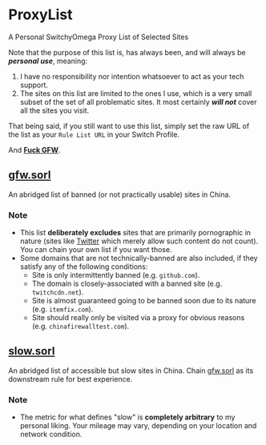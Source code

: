 # ProxyList
A Personal SwitchyOmega Proxy List of Selected Sites

Note that the purpose of this list is, has always been, and will always be ***personal use***, meaning:
1. I have no responsibility nor intention whatsoever to act as your tech support.
2. The sites on this list are limited to the ones I use, which is a very small subset of the set of all problematic sites. It most certainly ***will not*** cover all the sites you visit.

That being said, if you still want to use this list, simply set the raw URL of the list as your `Rule List URL` in your Switch Profile.

And [**Fuck GFW**](https://github.com/comwrg/FUCK-GFW).

## [gfw.sorl](/gfw.sorl)
An abridged list of banned (or not practically usable) sites in China.

### Note
 - This list **deliberately excludes** sites that are primarily pornographic in nature (sites like [Twitter](https://twitter.com) which merely allow such content do not count). You can chain your own list if you want those.
 - Some domains that are not technically-banned are also included, if they satisfy any of the following conditions:
   - Site is only intermittently banned (e.g. `github.com`).
   - The domain is closely-associated with a banned site (e.g. `twitchcdn.net`).
   - Site is almost guaranteed going to be banned soon due to its nature (e.g. `itemfix.com`).
   - Site should really only be visited via a proxy for obvious reasons (e.g. `chinafirewalltest.com`).

## [slow.sorl](/slow.sorl)
An abridged list of accessible but slow sites in China. Chain [gfw.sorl](#gfwsorl) as its downstream rule for best experience.

### Note
 - The metric for what defines "slow" is **completely arbitrary** to my personal liking. Your mileage may vary, depending on your location and network condition.

